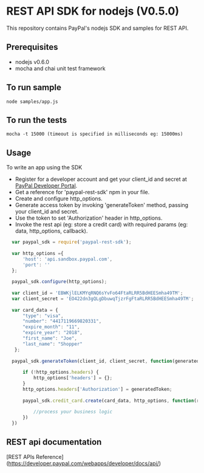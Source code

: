 REST API SDK for nodejs (V0.5.0)
================================

This repository contains PayPal's nodejs SDK and samples for REST API.

Prerequisites
-------------

  * nodejs v0.6.0
  * mocha and chai unit test framework
   

To run sample
------------------

	node samples/app.js

To run the tests
-----------------

	mocha -t 15000 (timeout is specified in milliseconds eg: 15000ms)
       
Usage
-----

To write an app using the SDK
	
  * Register for a developer account and get your client_id and secret at [PayPal Developer Portal](https://developer.paypal.com).
  * Get a reference for 'paypal-rest-sdk' npm in your file.
  * Create and configure http_options.  
  * Generate access token by invoking 'generateToken' method, passing your client_id and secret.
  * Use the token to set 'Authorization' header in http_options. 
  * Invoke the rest api (eg: store a credit card) with required params (eg: data, http_options, callback).

  ```js 
    var paypal_sdk = require('paypal-rest-sdk');
		
	var http_options ={
		'host': 'api.sandbox.paypal.com',
		'port': ''
	};
	
	paypal_sdk.configure(http_options);
		
	var client_id = 'EBWKjlELKMYqRNQ6sYvFo64FtaRLRR5BdHEESmha49TM';
	var client_secret = 'EO422dn3gQLgDbuwqTjzrFgFtaRLRR5BdHEESmha49TM';
	
	var card_data = {
	 	"type": "visa",
	 	"number": "4417119669820331",
	 	"expire_month": "11",
	 	"expire_year": "2018",
	 	"first_name": "Joe",
	 	"last_name": "Shopper"
	 };
 	
	paypal_sdk.generateToken(client_id, client_secret, function(generatedToken) {
		
		if (!http_options.headers) {
			http_options['headers'] = {};
		}
		http_options.headers['Authorization'] = generatedToken;
		
		paypal_sdk.credit_card.create(card_data, http_options, function(res,err){
			
			//process your business logic 
		})
	})
  ```

REST api documentation
----------------------

   [REST APIs Reference] (https://developer.paypal.com/webapps/developer/docs/api/)
   
